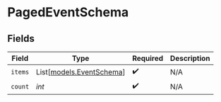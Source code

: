 # PagedEventSchema


## Fields

| Field                                                | Type                                                 | Required                                             | Description                                          |
| ---------------------------------------------------- | ---------------------------------------------------- | ---------------------------------------------------- | ---------------------------------------------------- |
| `items`                                              | List[[models.EventSchema](../models/eventschema.md)] | :heavy_check_mark:                                   | N/A                                                  |
| `count`                                              | *int*                                                | :heavy_check_mark:                                   | N/A                                                  |
